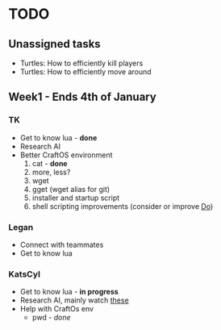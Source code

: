 TODO
====

Unassigned tasks
----------------
* Turtles: How to efficiently kill players
* Turtles: How to efficiently move around

Week1 - Ends 4th of January
---------------------------

### TK ###
* Get to know lua - **done**
* Research AI
* Better CraftOS environment
  1. cat - **done**
  2. more, less?
  3. wget
  4. gget (wget alias for git)
  5. installer and startup script
  6. shell scripting improvements (consider or improve [Do](http://turtlescripts.com/project/gjdhhi-Do-v2-0))

### Legan ###
* Connect with teammates
* Get to know lua

### KatsCyl ###
* Get to know lua - **in progress**
* Research AI, mainly watch [these](http://tinyurl.com/lgoul6c)
* Help with CraftOs env
  * pwd - *done*
